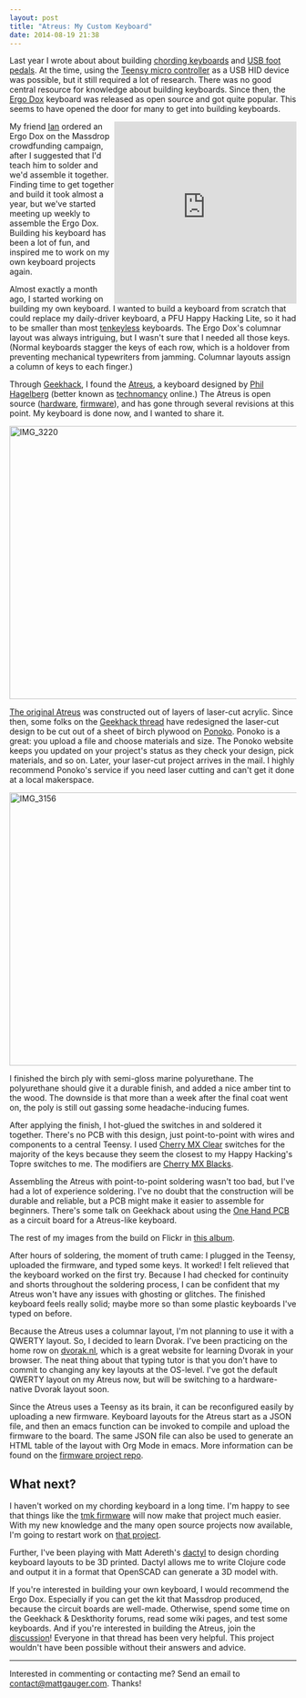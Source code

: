 ```yaml
---
layout: post
title: "Atreus: My Custom Keyboard"
date: 2014-08-19 21:38
---
```


Last year I wrote about about building [chording keyboards](/blog/2013/08/03/building-a-chording-keyboard-lessons-learned-and-progress-so-far/) and [USB foot pedals](/blog/2013/08/06/a-simple-text-editor-foot-pedal/). At the time, using the [Teensy micro controller](http://www.pjrc.com/teensy/) as a USB HID device was possible, but it still required a lot of research. There was no good central resource for knowledge about building keyboards. Since then, the [Ergo Dox](http://deskthority.net/wiki/ErgoDox) keyboard was released as open source and got quite popular. This seems to have opened the door for many to get into building keyboards.

<iframe class="vine-embed" src="https://vine.co/v/M9xtVUQ2O7O/embed/simple" width="320" height="320" frameborder="0" style="float:right;"></iframe><script async src="//platform.vine.co/static/scripts/embed.js" charset="utf-8"></script>

My friend [Ian](http://coglib.com/~icordasc) ordered an Ergo Dox on the Massdrop crowdfunding campaign, after I suggested that I'd teach him to solder and we'd assemble it together. Finding time to get together and build it took almost a year, but we've started meeting up weekly to assemble the Ergo Dox. Building his keyboard has been a lot of fun, and inspired me to work on my own keyboard projects again.

Almost exactly a month ago, I started working on building my own keyboard. I wanted to build a keyboard from scratch that could replace my daily-driver keyboard, a PFU Happy Hacking Lite, so it had to be smaller than most [tenkeyless](http://deskthority.net/wiki/Tenkeyless) keyboards. The Ergo Dox's columnar layout was always intriguing, but I wasn't sure that I needed all those keys. (Normal keyboards stagger the keys of each row, which is a holdover from preventing mechanical typewriters from jamming. Columnar layouts assign a column of keys to each finger.)

Through [Geekhack](http://geekhack.org), I found the [Atreus](https://github.com/technomancy/atreus), a keyboard designed by [Phil Hagelberg](http://technomancy.us/) (better known as [technomancy](https://github.com/technomancy) online.) The Atreus is open source ([hardware](https://github.com/technomancy/atreus), [firmware](https://github.com/technomancy/atreus-firmware)), and has gone through several revisions at this point. My keyboard is done now, and I wanted to share it.

<a href="https://www.flickr.com/photos/mattgauger/14785511628" title="IMG_3220 by Matt Gauger, on Flickr"><img src="https://farm6.staticflickr.com/5592/14785511628_5827e18f92_z.jpg" width="640" height="480" alt="IMG_3220"></a>

[The original Atreus](http://technomancy.us/173) was constructed out of layers of laser-cut acrylic. Since then, some folks on the [Geekhack thread](http://geekhack.org/index.php?topic=54759.0) have redesigned the laser-cut design to be cut out of a sheet of birch plywood on [Ponoko](https://ponoko.com). Ponoko is a great: you upload a file and choose materials and size. The Ponoko website keeps you updated on your project's status as they check your design, pick materials, and so on. Later, your laser-cut project arrives in the mail. I highly recommend Ponoko's service if you need laser cutting and can't get it done at a local makerspace.

<a href="https://www.flickr.com/photos/mattgauger/14785346149" title="IMG_3156 by Matt Gauger, on Flickr"><img src="https://farm6.staticflickr.com/5565/14785346149_ece2db51a3_z.jpg" width="640" height="480" alt="IMG_3156"></a>

I finished the birch ply with semi-gloss marine polyurethane. The polyurethane should give it a durable finish, and added a nice amber tint to the wood. The downside is that more than a week after the final coat went on, the poly is still out gassing some headache-inducing fumes.

After applying the finish, I hot-glued the switches in and soldered it together. There's no PCB with this design, just point-to-point with wires and components to a central Teensy. I used [Cherry MX Clear](http://deskthority.net/wiki/Cherry_MX_Clear) switches for the majority of the keys because they seem the closest to my Happy Hacking's Topre switches to me. The modifiers are [Cherry MX Blacks](http://deskthority.net/wiki/Cherry_MX_Black).

Assembling the Atreus with point-to-point soldering wasn't too bad, but I've had a lot of experience soldering. I've no doubt that the construction will be durable and reliable, but a PCB might make it easier to assemble for beginners. There's some talk on Geekhack about using the [One Hand PCB](http://deskthority.net/workshop-f7/onehand-20-keyboard-t6617.html) as a circuit board for a Atreus-like keyboard.

The rest of my images from the build on Flickr in [this album](https://www.flickr.com/photos/mattgauger/sets/72157646763805951/).

After hours of soldering, the moment of truth came: I plugged in the Teensy, uploaded the firmware, and typed some keys. It worked! I felt relieved that the keyboard worked on the first try. Because I had checked for continuity and shorts throughout the soldering process, I can be confident that my Atreus won't have any issues with ghosting or glitches. The finished keyboard feels really solid; maybe more so than some plastic keyboards I've typed on before.

Because the Atreus uses a columnar layout, I'm not planning to use it with a QWERTY layout. So, I decided to learn Dvorak. I've been practicing on the home row on [dvorak.nl](http://dvorak.nl), which is a great website for learning Dvorak in your browser. The neat thing about that typing tutor is that you don't have to commit to changing any key layouts at the OS-level. I've got the default QWERTY layout on my Atreus now, but will be switching to a hardware-native Dvorak layout soon.

Since the Atreus uses a Teensy as its brain, it can be reconfigured easily by uploading a new firmware. Keyboard layouts for the Atreus start as a JSON file, and then an emacs function can be invoked to compile and upload the firmware to the board. The same JSON file can also be used to generate an HTML table of the layout with Org Mode in emacs. More information can be found on the [firmware project repo](https://github.com/technomancy/atreus-firmware).

## What next?

I haven't worked on my chording keyboard in a long time.  I'm happy to see that things like the [tmk firmware](https://github.com/tmk/tmk_keyboard) will now make that project much easier. With my new knowledge and the many open source projects now available, I'm going to restart work on [that project](/blog/2013/08/03/building-a-chording-keyboard-lessons-learned-and-progress-so-far/).

Further, I've been playing with Matt Adereth's [dactyl](https://github.com/adereth/dactyl) to design chording keyboard layouts to be 3D printed. Dactyl allows me to write Clojure code and output it in a format that OpenSCAD can generate a 3D model with.

If you're interested in building your own keyboard, I would recommend the Ergo Dox. Especially if you can get the kit that Massdrop produced, because the circuit boards are well-made. Otherwise, spend some time on the Geekhack & Deskthority forums, read some wiki pages, and test some keyboards. And if you're interested in building the Atreus, join the [discussion](http://geekhack.org/index.php?topic=54759.0)! Everyone in that thread has been very helpful.  This project wouldn't have been possible without their answers and advice.

---

Interested in commenting or contacting me? Send an email to [contact@mattgauger.com](mailto:contact@mattgauger.com). Thanks!
